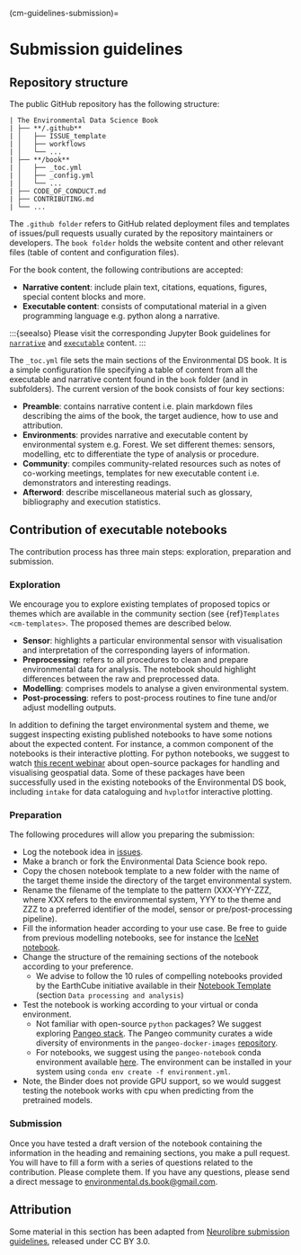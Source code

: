 (cm-guidelines-submission)=
# Submission guidelines

## Repository structure

The public GitHub repository has the following structure:

```
| The Environmental Data Science Book
| ├── **/.github**
| │   ├── ISSUE_template
| │   ├── workflows
| │   └── ...
| ├── **/book**
| │   ├── _toc.yml
| │   ├── _config.yml
| │   └── ...
| ├── CODE_OF_CONDUCT.md
| ├── CONTRIBUTING.md
| └── ...
```

The `.github folder` refers to GitHub related deployment files and templates of issues/pull requests usually curated by the repository maintainers or developers. The `book folder` holds the website content and other relevant files (table of content and configuration files).  

For the book content, the following contributions are accepted:
* **Narrative content**: include plain text, citations, equations, figures, special content blocks and more.
* **Executable content**: consists of computational material in a given programming language e.g. python along a narrative.

:::{seealso}
Please visit the corresponding Jupyter Book guidelines for [`narrative`](https://jupyterbook.org/content/index.html#write-narrative-content) and [`executable`]('https://jupyterbook.org/execute/index.html#write-executable-content) content. 
:::

The `_toc.yml` file sets the main sections of the Environmental DS book. It is a simple configuration file specifying a table of content from all the executable and narrative content found in the ``book`` folder (and in subfolders). The current version of the book consists of four key sections:

* **Preamble**: contains narrative content i.e. plain markdown files describing the aims of the book, the target audience, how to use and attribution.
* **Environments**: provides narrative and executable content by environmental system e.g. Forest. We set different themes: sensors, modelling, etc to differentiate the type of analysis or procedure.
* **Community**: compiles community-related resources such as notes of co-working meetings, templates for new executable content i.e. demonstrators and interesting readings.  
* **Afterword**: describe miscellaneous material such as glossary, bibliography and execution statistics. 

## Contribution of executable notebooks

The contribution process has three main steps: exploration, preparation and submission.

### Exploration

We encourage you to explore existing templates of proposed topics or themes which are available in the community section (see {ref}`Templates <cm-templates>`. The proposed themes are described below.
* **Sensor**: highlights a particular environmental sensor with visualisation and interpretation of the corresponding layers of information.
* **Preprocessing**: refers to all procedures to clean and prepare environmental data for analysis. The notebook should highlight differences between the raw and preprocessed data.
* **Modelling**: comprises models to analyse a given environmental system. 
* **Post-processing**: refers to post-process routines to fine tune and/or adjust modelling outputs.

In addition to defining the target environmental system and theme, we suggest inspecting existing published notebooks to have some notions about the expected content. For instance, a common component of the notebooks is their interactive plotting. For python notebooks, we suggest to watch [this recent webinar](https://event.on24.com/wcc/r/3296081/71BDD53E21EC72B3ACA24FEC98EE2A7C?mode=login&email=acocac@gmail.com) about open-source packages for handling and visualising geospatial data. Some of these packages have been successfully used in the existing notebooks of the Environmental DS book, including `intake` for data cataloguing and `hvplot`for interactive plotting. 

### Preparation

The following procedures will allow you preparing the submission: 

* Log the notebook idea in [issues](https://github.com/alan-turing-institute/environmental-ds-book/issues/new/choose).
* Make a branch or fork the Environmental Data Science book repo.
* Copy the chosen notebook template to a new folder with the name of the target theme inside the directory of the target environmental system. 
* Rename the filename of the template to the pattern (XXX-YYY-ZZZ, where XXX refers to the environmental system, YYY to the theme and ZZZ to a preferred identifier of the model, sensor or pre/post-processing pipeline).
* Fill the information header according to your use case. Be free to guide from previous modelling notebooks, see for instance the [IceNet notebook](https://github.com/alan-turing-institute/environmental-ds-book/blob/master/book/polar/modelling/polar-modelling-icenet.ipynb).
* Change the structure of the remaining sections of the notebook according to your preference.
  * We advise to follow the 10 rules of compelling notebooks provided by the EarthCube initiative available in their [Notebook Template](https://github.com/earthcube/NotebookTemplates/blob/main/EC_05_Template_Notebook_for_EarthCube_Long_Version.ipynb) (section `Data processing and analysis`)
* Test the notebook is working according to your virtual or conda environment.
  * Not familiar with open-source `python` packages? We suggest exploring [Pangeo stack](https://pangeo.io/). The Pangeo community curates a wide diversity of environments in the `pangeo-docker-images` [repository](https://github.com/pangeo-data/pangeo-docker-images/tree/master/pangeo-notebook). 
  * For notebooks, we suggest using the `pangeo-notebook` conda environment available [here](https://github.com/pangeo-data/pangeo-docker-images/blob/master/pangeo-notebook/environment.yml). The environment can be installed in your system using `conda env create -f environment.yml`.
* Note, the Binder does not provide GPU support, so we would suggest testing the notebook works with cpu when predicting from the pretrained models. 

### Submission
Once you have tested a draft version of the notebook containing the information in the heading and remaining sections, you make a pull request. You will have to fill a form with a series of questions related to the contribution. Please complete them. If you have any questions, please send a direct message to [environmental.ds.book@gmail.com](mailto:environmental.ds.book@gmail.com]).

## Attribution 
Some material in this section has been adapted from [Neurolibre submission guidelines](https://docs.neurolibre.org/en/latest/SUBMIT.html), released under CC BY 3.0. 
